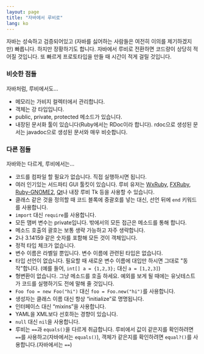```yaml
---
layout: page
title: "자바에서 루비로"
lang: ko
---
```


자바는 성숙하고 검증되어있고 (자바를 싫어하는 사람들은 여전히 이의를
제기하겠지만) 빠릅니다. 하지만 장황하기도 합니다. 자바에서 루비로
전환하면 코드량이 상당히 적어질 것입니다. 또 빠르게 프로토타입을
만들 때 시간이 적게 걸릴 것입니다.

### 비슷한 점들

자바처럼, 루비에서도...

* 메모리는 가비지 컬렉터에서 관리합니다.
* 객체는 강 타입입니다.
* public, private, protected 메소드가 있습니다.
* 내장된 문서화 툴이 있습니다(Ruby에서는 RDoc이라 합니다). rdoc으로
  생성된 문서는 javadoc으로 생성된 문서와 매우 비슷합니다.

### 다른 점들

자바와는 다르게, 루비에서는...

* 코드를 컴파일 할 필요가 없습니다. 직접 실행하시면 됩니다.
* 여러 인기있는 서드파티 GUI 툴킷이 있습니다. 루비 유저는
  [WxRuby][1], [FXRuby][2], [Ruby-GNOME2][3], [Qt][4]나
  내장 루비 Tk 등을 사용할 수 있습니다.
* 클래스 같은 것을 정의할 때 코드 블록에 중괄호를 넣는 대신, 선언 뒤에
  `end` 키워드를 사용합니다.
* `import` 대신 `require`를 사용합니다.
* 모든 맴버 변수는 private입니다. 밖에서의 모든 접근은 메소드를 통해 합니다.
* 메소드 호출의 괄호는 보통 생략 가능하고 자주 생략합니다.
* 2나 3.14159 같은 숫자를 포함해 모든 것이 객체입니다.
* 정적 타입 체크가 없습니다.
* 변수 이름은 라벨일 뿐입니다. 변수 이름에 관련된 타입은 없습니다.
* 타입 선언이 없습니다. 필요할 때 새로운 변수 이름에 대입만 하시면 그대로
  "동작"합니다. (예를 들어, `int[] a = {1,2,3};` 대신 `a = [1,2,3]`)
* 형변환이 없습니다. 그냥 메소드를 호출 하세요. 예외를 보게 될 때에는
  유닛테스트가 코드를 실행하기도 전에 말해 줄 것입니다.
* `Foo foo = new Foo("hi")` 대신 `foo = Foo.new("hi")`를 사용합니다.
* 생성자는 클래스 이름 대신 항상 “initialize”로 명명됩니다.
* 인터페이스 대신 “mixins”을 사용합니다.
* YAML을 XML보다 선호하는 경향이 있습니다.
* `null` 대신 `nil`을 사용합니다.
* 루비는 `==`과 `equals()`을 다르게 취급합니다. 루비에서 값이 같은지를
  확인하려면 `==`를 사용하고(자바에서는 `equals()`), 객체가 같은지를 확인하려면
  `equal?()`를 사용합니다.(자바에서는 `==`)



[1]: http://wxruby.rubyforge.org/wiki/wiki.pl
[2]: http://www.fxruby.org/
[3]: http://ruby-gnome2.sourceforge.jp/
[4]: https://github.com/ryanmelt/qtbindings/
